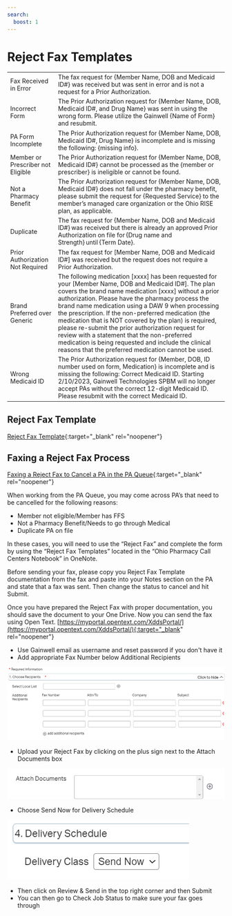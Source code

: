 ```yaml
---
search:
  boost: 1
---
```


# Reject Fax Templates

| | |
| :--- | :--- |
| Fax Received in Error | The fax request for {Member Name, DOB and Medicaid ID#} was received but was sent in error and is not a request for a Prior Authorization. |
| Incorrect Form | The Prior Authorization request for {Member Name, DOB, Medicaid ID#, and Drug Name} was sent in using the wrong form. Please utilize the Gainwell {Name of Form} and resubmit. |
| PA Form Incomplete | The Prior Authorization request for {Member Name, DOB, Medicaid ID#, Drug Name} is incomplete and is missing the following: {missing info}. |
| Member or Prescriber not Eligible | The Prior Authorization request for {Member Name, DOB, Medicaid ID#} cannot be processed as the {member or prescriber} is ineligible or cannot be found. |
| Not a Pharmacy Benefit | The Prior Authorization request for {Member Name, DOB, Medicaid ID#} does not fall under the pharmacy benefit, please submit the request for {Requested Service} to the member’s managed care organization or the Ohio RISE plan, as applicable. |
| Duplicate | The fax request for {Member Name, DOB and Medicaid ID#} was received but there is already an approved Prior Authorization on file for {Drug name and Strength} until {Term Date}. |
| Prior Authorization Not Required | The fax request for [Member Name, DOB and Medicaid ID#]  was received but the request does not require a Prior Authorization. |
| Brand Preferred over Generic | The following medication [xxxx] has been requested for your [Member Name, DOB and Medicaid ID#]. The plan covers the brand name medication [xxxx] without a prior authorization. Please have the pharmacy process the brand name medication using a DAW 9 when processing the prescription. If the non-preferred medication (the medication that is NOT covered by the plan) is required, please re-submit the prior authorization request for review with a statement that the non-preferred medication is being requested and include the clinical reasons that the preferred medication cannot be used. | 
| Wrong Medicaid ID | The Prior Authorization request for {Member, DOB, ID number used on form, Medication} is incomplete and is missing the following: Correct Medicaid ID. Starting 2/10/2023, Gainwell Technologies SPBM will no longer accept PAs without the correct 12-digit Medicaid ID. Please resubmit with the correct Medicaid ID. |

## Reject Fax Template

[Reject Fax Template](https://mygainwell-my.sharepoint.com.mcas.ms/:w:/g/personal/jessica_cain_gainwelltechnologies_com/EbwJe79pnD5GqMnKP4RYX6kBChL7cN0m9Nlv7hZCz6MuuA?e=L8uI5U){:target="_blank" rel="noopener"}

## Faxing a Reject Fax Process

[Faxing a Reject Fax to Cancel a PA in the PA Queue](https://mygainwell-my.sharepoint.com/:w:/g/personal/kaelyn_dobbins_gainwelltechnologies_com/EdecAOUIQB9FrG4x_QsjAAgBjXos8-nsfhqsSG9i83JqEQ?e=9iwXbj){:target="_blank" rel="noopener"}

When working from the PA Queue, you may come across PA’s that need to be cancelled for the following reasons:

- Member not eligible/Member has FFS
-	Not a Pharmacy Benefit/Needs to go through Medical
-	Duplicate PA on file

In these cases, you will need to use the “Reject Fax” and complete the form by using the “Reject Fax Templates” located in the “Ohio Pharmacy Call Centers Notebook” in OneNote. 

Before sending your fax, please copy you Reject Fax Template documentation from the fax and paste into your Notes section on the PA and state that a fax was sent. Then change the status to cancel and hit Submit.

Once you have prepared the Reject Fax with proper documentation, you should save the document to your One Drive. Now you can send the fax using Open Text. [https://myportal.opentext.com/XddsPortal/](https://myportal.opentext.com/XddsPortal/){:target="_blank" rel="noopener"}

-	Use Gainwell email as username and reset password if you don't have it
-	Add appropriate Fax Number below Additional Recipients

![](reject_fax1.png)

-	Upload your Reject Fax by clicking on the plus sign next to the Attach Documents box

![](reject_fax2.png)

-	Choose Send Now for Delivery Schedule

![](reject_fax3.png)

-	Then click on Review & Send in the top right corner and then Submit
-	You can then go to Check Job Status to make sure your fax goes through
